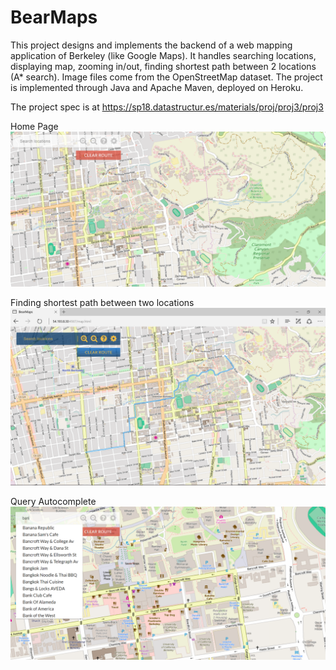 # BearMaps

This project designs and implements the backend of a web mapping application of Berkeley (like Google Maps). It handles searching locations, displaying map, zooming in/out, finding shortest path between 2 locations (A* search). Image files come from the OpenStreetMap dataset. The project is implemented through Java and Apache Maven, deployed on Heroku. 

The project spec is at https://sp18.datastructur.es/materials/proj/proj3/proj3

Home Page
![Home Page](Capture.PNG)

Finding shortest path between two locations
![Finding shortest path between two locations](findShortestPath.png)

Query Autocomplete
![Query Autocomplete](queryAutocomplete.png)
